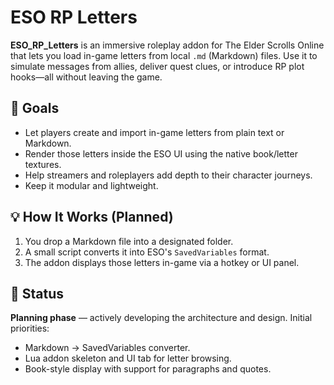 # ESO RP Letters

**ESO_RP_Letters** is an immersive roleplay addon for The Elder Scrolls Online that lets you load in-game letters from local `.md` (Markdown) files. Use it to simulate messages from allies, deliver quest clues, or introduce RP plot hooks—all without leaving the game.

## 🎯 Goals

- Let players create and import in-game letters from plain text or Markdown.
- Render those letters inside the ESO UI using the native book/letter textures.
- Help streamers and roleplayers add depth to their character journeys.
- Keep it modular and lightweight.

## 💡 How It Works (Planned)

1. You drop a Markdown file into a designated folder.
2. A small script converts it into ESO's `SavedVariables` format.
3. The addon displays those letters in-game via a hotkey or UI panel.

## 🧪 Status

**Planning phase** — actively developing the architecture and design.
Initial priorities:
- Markdown → SavedVariables converter.
- Lua addon skeleton and UI tab for letter browsing.
- Book-style display with support for paragraphs and quotes.
